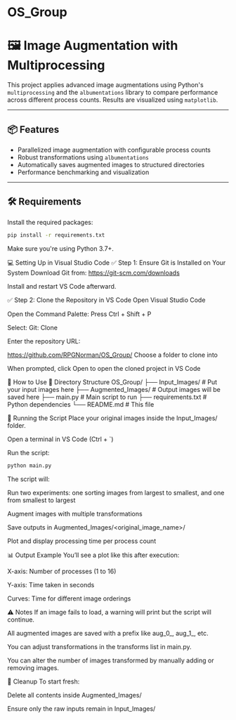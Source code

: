 # OS_Group
# 🖼️ Image Augmentation with Multiprocessing

This project applies advanced image augmentations using Python's `multiprocessing` and the `albumentations` library to compare performance across different process counts. Results are visualized using `matplotlib`.

---

## 📦 Features

- Parallelized image augmentation with configurable process counts
- Robust transformations using `albumentations`
- Automatically saves augmented images to structured directories
- Performance benchmarking and visualization

---

## 🛠️ Requirements

Install the required packages:

```bash
pip install -r requirements.txt
```

Make sure you're using Python 3.7+.

💻 Setting Up in Visual Studio Code
✅ Step 1: Ensure Git is Installed on Your System
Download Git from: https://git-scm.com/downloads

Install and restart VS Code afterward.

✅ Step 2: Clone the Repository in VS Code
Open Visual Studio Code

Open the Command Palette:
Press Ctrl + Shift + P

Select: Git: Clone

Enter the repository URL:

https://github.com/RPGNorman/OS_Group/
Choose a folder to clone into

When prompted, click Open to open the cloned project in VS Code

🧪 How to Use
📁 Directory Structure
OS_Group/
├── Input_Images/           # Put your input images here
├── Augmented_Images/       # Output images will be saved here
├── main.py                 # Main script to run
├── requirements.txt        # Python dependencies
└── README.md               # This file

🚀 Running the Script
Place your original images inside the Input_Images/ folder.

Open a terminal in VS Code (Ctrl + `)

Run the script:

```bash
python main.py
```
The script will:

Run two experiments: one sorting images from largest to smallest, and one from smallest to largest

Augment images with multiple transformations

Save outputs in Augmented_Images/<original_image_name>/

Plot and display processing time per process count

📊 Output Example
You’ll see a plot like this after execution:

X-axis: Number of processes (1 to 16)

Y-axis: Time taken in seconds

Curves: Time for different image orderings

⚠️ Notes
If an image fails to load, a warning will print but the script will continue.

All augmented images are saved with a prefix like aug_0_, aug_1_, etc.

You can adjust transformations in the transforms list in main.py.

You can alter the number of images transformed by manually adding or removing images.

🧹 Cleanup
To start fresh:

Delete all contents inside Augmented_Images/

Ensure only the raw inputs remain in Input_Images/
